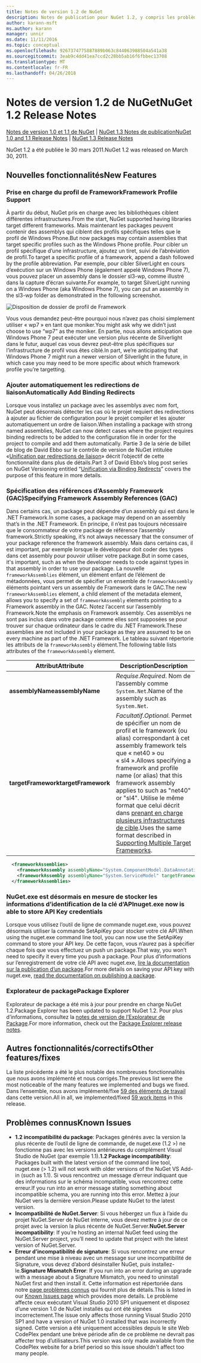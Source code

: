 ```yaml
---
title: Notes de version 1.2 de NuGet
description: Notes de publication pour NuGet 1.2, y compris les problèmes connus, les correctifs de bogues, les fonctionnalités ajoutées et dcr.
author: karann-msft
ms.author: karann
manager: unnir
ms.date: 11/11/2016
ms.topic: conceptual
ms.openlocfilehash: 9267374775887889b063c844063988504a541a38
ms.sourcegitcommit: 3eab9c4dd41ea7ccd2c28bb5ab16f6fbbec13708
ms.translationtype: MT
ms.contentlocale: fr-FR
ms.lasthandoff: 04/26/2018
---
```

# <a name="nuget-12-release-notes"></a><span data-ttu-id="bdde4-103">Notes de version 1.2 de NuGet</span><span class="sxs-lookup"><span data-stu-id="bdde4-103">NuGet 1.2 Release Notes</span></span>

<span data-ttu-id="bdde4-104">[Notes de version 1.0 et 1.1 de NuGet](../release-notes/nuget-1.1.md) | [NuGet 1.3 Notes de publication](../release-notes/nuget-1.3.md)</span><span class="sxs-lookup"><span data-stu-id="bdde4-104">[NuGet 1.0 and 1.1 Release Notes](../release-notes/nuget-1.1.md) | [NuGet 1.3 Release Notes](../release-notes/nuget-1.3.md)</span></span>

<span data-ttu-id="bdde4-105">NuGet 1.2 a été publiée le 30 mars 2011.</span><span class="sxs-lookup"><span data-stu-id="bdde4-105">NuGet 1.2 was released on March 30, 2011.</span></span>

## <a name="new-features"></a><span data-ttu-id="bdde4-106">Nouvelles fonctionnalités</span><span class="sxs-lookup"><span data-stu-id="bdde4-106">New Features</span></span>

### <a name="framework-profile-support"></a><span data-ttu-id="bdde4-107">Prise en charge du profil de Framework</span><span class="sxs-lookup"><span data-stu-id="bdde4-107">Framework Profile Support</span></span>

<span data-ttu-id="bdde4-108">À partir du début, NuGet pris en charge avec les bibliothèques ciblent différentes infrastructures.</span><span class="sxs-lookup"><span data-stu-id="bdde4-108">From the start, NuGet supported having libraries target different frameworks.</span></span> <span data-ttu-id="bdde4-109">Mais maintenant les packages peuvent contenir des assemblys qui ciblent des profils spécifiques telles que le profil de Windows Phone.</span><span class="sxs-lookup"><span data-stu-id="bdde4-109">But now packages may contain assemblies that target specific profiles such as the Windows Phone profile.</span></span> <span data-ttu-id="bdde4-110">Pour cibler un profil spécifique d’une infrastructure, ajoutez un tiret, suivi de l’abréviation de profil.</span><span class="sxs-lookup"><span data-stu-id="bdde4-110">To target a specific profile of a framework, append a dash followed by the profile abbreviation.</span></span> <span data-ttu-id="bdde4-111">Par exemple, pour cibler SilverLight en cours d’exécution sur un Windows Phone (également appelé Windows Phone 7), vous pouvez placer un assembly dans le dossier sl3-wp, comme illustré dans la capture d’écran suivante.</span><span class="sxs-lookup"><span data-stu-id="bdde4-111">For example, to target SilverLight running on a Windows Phone (aka Windows Phone 7), you can put an assembly in the sl3-wp folder as demonstrated in the following screenshot.</span></span>

![Disposition de dossier de profil de Framework](./media/framework-profile-support.png)

<span data-ttu-id="bdde4-113">Vous vous demandez peut-être pourquoi nous n’avez pas choisi simplement utiliser « wp7 » en tant que moniker.</span><span class="sxs-lookup"><span data-stu-id="bdde4-113">You might ask why we didn’t just choose to use “wp7” as the moniker.</span></span> <span data-ttu-id="bdde4-114">En partie, nous allons anticipation que Windows Phone 7 peut exécuter une version plus récente de Silverlight dans le futur, auquel cas vous devrez peut-être plus spécifiques sur l’infrastructure de profil vous êtes ciblé.</span><span class="sxs-lookup"><span data-stu-id="bdde4-114">In part, we’re anticipating that Windows Phone 7 might run a newer version of Silverlight in the future, in which case you may need to be more specific about which framework profile you’re targetting.</span></span>

### <a name="automatically-add-binding-redirects"></a><span data-ttu-id="bdde4-115">Ajouter automatiquement les redirections de liaison</span><span class="sxs-lookup"><span data-stu-id="bdde4-115">Automatically Add Binding Redirects</span></span>

<span data-ttu-id="bdde4-116">Lorsque vous installez un package avec les assemblys avec nom fort, NuGet peut désormais détecter les cas où le projet requiert des redirections à ajouter au fichier de configuration pour le projet compiler et les ajouter automatiquement un ordre de liaison.</span><span class="sxs-lookup"><span data-stu-id="bdde4-116">When installing a package with strong named assemblies, NuGet can now detect cases where the project requires binding redirects to be added to the configuration file in order for the project to compile and add them automatically.</span></span> <span data-ttu-id="bdde4-117">Partie 3 de la série de billet de blog de David Ebbo sur le contrôle de version de NuGet intitulée «[Unification par redirections de liaison](http://blog.davidebbo.com/2011/01/nuget-versioning-part-3-unification-via.html)» décrit l’objectif de cette fonctionnalité dans plus de détails.</span><span class="sxs-lookup"><span data-stu-id="bdde4-117">Part 3 of David Ebbo’s blog post series on NuGet Versioning entitled “[Unification via Binding Redirects](http://blog.davidebbo.com/2011/01/nuget-versioning-part-3-unification-via.html)” covers the purpose of this feature in more details.</span></span>

<a name="framework-assembly-refs"></a>

### <a name="specifying-framework-assembly-references-gac"></a><span data-ttu-id="bdde4-118">Spécification des références d’Assembly Framework (GAC)</span><span class="sxs-lookup"><span data-stu-id="bdde4-118">Specifying Framework Assembly References (GAC)</span></span>

<span data-ttu-id="bdde4-119">Dans certains cas, un package peut dépendre d’un assembly qui est dans le .NET Framework.</span><span class="sxs-lookup"><span data-stu-id="bdde4-119">In some cases, a package may depend on an assembly that’s in the .NET Framework.</span></span> <span data-ttu-id="bdde4-120">En principe, il n’est pas toujours nécessaire que le consommateur de votre package de référence l’assembly framework.</span><span class="sxs-lookup"><span data-stu-id="bdde4-120">Strictly speaking, it’s not always necessary that the consumer of your package reference the framework assembly.</span></span> <span data-ttu-id="bdde4-121">Mais dans certains cas, il est important, par exemple lorsque le développeur doit coder des types dans cet assembly pour pouvoir utiliser votre package.</span><span class="sxs-lookup"><span data-stu-id="bdde4-121">But in some cases, it's important, such as when the developer needs to code against types in that assembly in order to use your package.</span></span> <span data-ttu-id="bdde4-122">La nouvelle `frameworkAssemblies` élément, un élément enfant de l’élément de métadonnées, vous permet de spécifier un ensemble de `frameworkAssembly` éléments pointant vers un assembly de Framework dans le GAC.</span><span class="sxs-lookup"><span data-stu-id="bdde4-122">The new `frameworkAssemblies` element, a child element of the metadata element, allows you to specify a set of `frameworkAssembly` elements pointing to a Framework assembly in the GAC.</span></span> <span data-ttu-id="bdde4-123">Notez l’accent sur l’assembly Framework.</span><span class="sxs-lookup"><span data-stu-id="bdde4-123">Note the emphasis on Framework assembly.</span></span>
<span data-ttu-id="bdde4-124">Ces assemblys ne sont pas inclus dans votre package comme elles sont supposées se pour trouver sur chaque ordinateur dans le cadre du .NET Framework.</span><span class="sxs-lookup"><span data-stu-id="bdde4-124">These assemblies are not included in your package as they are assumed to be on every machine  as part of the .NET Framework.</span></span> <span data-ttu-id="bdde4-125">Le tableau suivant répertorie les attributs de la `frameworkAssembly` élément.</span><span class="sxs-lookup"><span data-stu-id="bdde4-125">The following table lists attributes of the `frameworkAssembly` element.</span></span>


|<span data-ttu-id="bdde4-126">Attribut</span><span class="sxs-lookup"><span data-stu-id="bdde4-126">Attribute</span></span> |<span data-ttu-id="bdde4-127">Description</span><span class="sxs-lookup"><span data-stu-id="bdde4-127">Description</span></span>|
|----------------|-----------|
|<span data-ttu-id="bdde4-128">**assemblyName**</span><span class="sxs-lookup"><span data-stu-id="bdde4-128">**assemblyName**</span></span>|<span data-ttu-id="bdde4-129">*Requise*.</span><span class="sxs-lookup"><span data-stu-id="bdde4-129">*Required*.</span></span> <span data-ttu-id="bdde4-130">Nom de l’assembly comme `System.Net`.</span><span class="sxs-lookup"><span data-stu-id="bdde4-130">Name of the assembly such as `System.Net`.</span></span>|
|<span data-ttu-id="bdde4-131">**targetFramework**</span><span class="sxs-lookup"><span data-stu-id="bdde4-131">**targetFramework**</span></span>|<span data-ttu-id="bdde4-132">*Facultatif*.</span><span class="sxs-lookup"><span data-stu-id="bdde4-132">*Optional*.</span></span> <span data-ttu-id="bdde4-133">Permet de spécifier un nom de profil et le framework (ou alias) correspondant à cet assembly framework tels que « net40 » ou « sl4 ».</span><span class="sxs-lookup"><span data-stu-id="bdde4-133">Allows specifying a framework and profile name (or alias) that this framework assembly applies to such as "net40" or "sl4".</span></span> <span data-ttu-id="bdde4-134">Utilise le même format que celui décrit dans [prenant en charge plusieurs infrastructures de cible](../create-packages/supporting-multiple-target-frameworks.md).</span><span class="sxs-lookup"><span data-stu-id="bdde4-134">Uses the same format described in [Supporting Multiple Target Frameworks](../create-packages/supporting-multiple-target-frameworks.md).</span></span>|

```xml
  <frameworkAssemblies>
    <frameworkAssembly assemblyName="System.ComponentModel.DataAnnotations" targetFramework="net40" />
    <frameworkAssembly assemblyName="System.ServiceModel" targetFramework="net40" />
  </frameworkAssemblies>
```

### <a name="nugetexe-now-is-able-to-store-api-key-credentials"></a><span data-ttu-id="bdde4-135">NuGet.exe est désormais en mesure de stocker les informations d’identification de la clé d’API</span><span class="sxs-lookup"><span data-stu-id="bdde4-135">nuget.exe now is able to store API Key credentials</span></span>

<span data-ttu-id="bdde4-136">Lorsque vous utilisez l’outil de ligne de commande nuget.exe, vous pouvez désormais utiliser la commande SetApiKey pour stocker votre clé API.</span><span class="sxs-lookup"><span data-stu-id="bdde4-136">When using the nuget.exe command line tool, you can now use the SetApiKey command to store your API key.</span></span> <span data-ttu-id="bdde4-137">De cette façon, vous n’aurez pas à spécifier chaque fois que vous effectuez un push un package.</span><span class="sxs-lookup"><span data-stu-id="bdde4-137">That way, you won’t need to specify it every time you push a package.</span></span> <span data-ttu-id="bdde4-138">Pour plus d’informations sur l’enregistrement de votre clé API avec nuget.exe, [lire la documentation sur la publication d’un package](../create-packages/publish-a-package.md).</span><span class="sxs-lookup"><span data-stu-id="bdde4-138">For more details on saving your API key with nuget.exe, [read the documentation on publishing a package](../create-packages/publish-a-package.md).</span></span>

### <a name="package-explorer"></a><span data-ttu-id="bdde4-139">Explorateur de package</span><span class="sxs-lookup"><span data-stu-id="bdde4-139">Package Explorer</span></span>
<span data-ttu-id="bdde4-140">Explorateur de package a été mis à jour pour prendre en charge NuGet 1.2.</span><span class="sxs-lookup"><span data-stu-id="bdde4-140">Package Explorer has been updated to support NuGet 1.2.</span></span> <span data-ttu-id="bdde4-141">Pour plus d’informations, consultez la [notes de version de l’Explorateur de Package](http://nuget.codeplex.com/wikipage?title=New%20features%20in%20NuGet%20Package%20Explorer%201.0).</span><span class="sxs-lookup"><span data-stu-id="bdde4-141">For more information, check out the [Package Explorer release notes](http://nuget.codeplex.com/wikipage?title=New%20features%20in%20NuGet%20Package%20Explorer%201.0).</span></span>

## <a name="other-featuresfixes"></a><span data-ttu-id="bdde4-142">Autres fonctionnalités/correctifs</span><span class="sxs-lookup"><span data-stu-id="bdde4-142">Other features/fixes</span></span>

<span data-ttu-id="bdde4-143">La liste précédente a été le plus notable des nombreuses fonctionnalités que nous avons implémenté et nous corrigés.</span><span class="sxs-lookup"><span data-stu-id="bdde4-143">The previous list were the most noticeable of the many features we implemented and bugs we fixed.</span></span> <span data-ttu-id="bdde4-144">Dans l’ensemble, nous avons implémenté/fixe [59 des éléments de travail](http://nuget.codeplex.com/workitem/list/advanced?keyword=&status=All&type=All&priority=All&release=NuGet%201.2&assignedTo=All&component=All&sortField=Votes&sortDirection=Descending&page=0) dans cette version.</span><span class="sxs-lookup"><span data-stu-id="bdde4-144">All in all, we implemented/fixed [59 work items](http://nuget.codeplex.com/workitem/list/advanced?keyword=&status=All&type=All&priority=All&release=NuGet%201.2&assignedTo=All&component=All&sortField=Votes&sortDirection=Descending&page=0) in this release.</span></span>

## <a name="known-issues"></a><span data-ttu-id="bdde4-145">Problèmes connus</span><span class="sxs-lookup"><span data-stu-id="bdde4-145">Known Issues</span></span>

* <span data-ttu-id="bdde4-146">**1.2 incompatibilité du package**: Packages générés avec la version la plus récente de l’outil de ligne de commande, de nuget.exe (1.2 >) ne fonctionne pas avec les versions antérieures du complément Visual Studio de NuGet (par exemple 1.1).</span><span class="sxs-lookup"><span data-stu-id="bdde4-146">**1.2 Package incompatibility**: Packages built with the latest version of the command line tool, nuget.exe (> 1.2) will not work with older versions of the NuGet VS Add-in (such as 1.1).</span></span> <span data-ttu-id="bdde4-147">Si vous rencontrez un message d’erreur indiquant que des informations sur le schéma incompatible, vous rencontrez cette erreur.</span><span class="sxs-lookup"><span data-stu-id="bdde4-147">If you run into an error message stating something about incompatible schema, you are running into this error.</span></span> <span data-ttu-id="bdde4-148">Mettez à jour NuGet vers la dernière version.</span><span class="sxs-lookup"><span data-stu-id="bdde4-148">Please update NuGet to the latest version.</span></span>
* <span data-ttu-id="bdde4-149">**Incompatibilité de NuGet.Server**: Si vous hébergez un flux à l’aide du projet NuGet.Server de NuGet interne, vous devez mettre à jour de ce projet avec la version la plus récente de NuGet.Server.</span><span class="sxs-lookup"><span data-stu-id="bdde4-149">**NuGet.Server incompatibility**: If you’re hosting an internal NuGet feed using the NuGet.Server project, you’ll need to update that project with the latest version of NuGet.Server.</span></span>
* <span data-ttu-id="bdde4-150">**Erreur d’incompatibilité de signature**: Si vous rencontrez une erreur pendant une mise à niveau avec un message sur une incompatibilité de Signature, vous devez d’abord désinstaller NuGet, puis installez-le.</span><span class="sxs-lookup"><span data-stu-id="bdde4-150">**Signature Mismatch Error**: If you run into an error during an upgrade with a message about a Signature Mismatch, you need to uninstall NuGet first and then install it.</span></span> <span data-ttu-id="bdde4-151">Cette information est répertoriée dans notre [page problèmes connus](../release-notes/known-issues.md) qui fournit plus de détails.</span><span class="sxs-lookup"><span data-stu-id="bdde4-151">This is listed in our [Known Issues page](../release-notes/known-issues.md) which provides more details.</span></span> <span data-ttu-id="bdde4-152">Le problème affecte ceux exécutant Visual Studio 2010 SP1 uniquement et disposez d’une version 1.0 de NuGet installés qui ont été signées incorrectement.</span><span class="sxs-lookup"><span data-stu-id="bdde4-152">The issue only affects those running Visual Studio 2010 SP1 and have a version of NuGet 1.0 installed that was incorrectly signed.</span></span> <span data-ttu-id="bdde4-153">Cette version a été uniquement accessibles depuis le site Web CodePlex pendant une brève période afin de ce problème ne devrait pas affecter trop d’utilisateurs.</span><span class="sxs-lookup"><span data-stu-id="bdde4-153">This version was only made available from the CodePlex website for a brief period so this issue shouldn't affect too many people.</span></span>